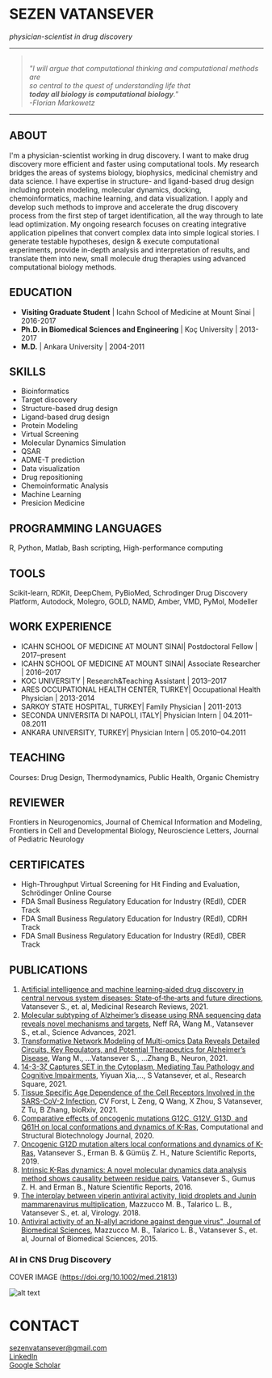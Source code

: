 
# SEZEN VATANSEVER

*physician-scientist in drug discovery*

---

>\
>*"I will argue that computational thinking and computational methods are \
>so central to the quest of understanding life that \
>**today all biology is computational biology**." \
>                        -Florian Markowetz*
>

---

## **ABOUT**

I'm a physician-scientist working in drug discovery. I want to make drug discovery more efficient and faster using computational tools. My research bridges the areas of systems biology, biophysics, medicinal chemistry and data science. I have expertise in structure- and ligand-based drug design including protein modeling, molecular dynamics, docking, chemoinformatics, machine learning, and data visualization. I apply and develop such methods to improve and accelerate the drug discovery process from the first step of target identification, all the way through to late lead optimization. My ongoing research focuses on creating integrative application pipelines that convert complex data into simple logical stories. I generate testable hypotheses, design & execute computational experiments, provide in-depth analysis and interpretation of results, and translate them into new, small molecule drug therapies using advanced computational biology methods.

## **EDUCATION**

- **Visiting Graduate Student** | Icahn School of Medicine at Mount Sinai | 2016-2017
- **Ph.D. in Biomedical Sciences and Engineering** | Koç University | 2013-2017
- **M.D.** | Ankara University | 2004-2011

## **SKILLS**

- Bioinformatics
- Target discovery
- Structure-based drug design
- Ligand-based drug design
- Protein Modeling
- Virtual Screening
- Molecular Dynamics Simulation
- QSAR
- ADME-T prediction
- Data visualization
- Drug repositioning
- Chemoinformatic Analysis
- Machine Learning
- Presicion Medicine



## **PROGRAMMING LANGUAGES**

R, Python, Matlab, Bash scripting, High-performance computing



## **TOOLS**

Scikit-learn, RDKit, DeepChem, PyBioMed, Schrodinger Drug Discovery Platform, Autodock, Molegro, GOLD, NAMD, Amber, VMD, PyMol, Modeller


## **WORK EXPERIENCE**

- ICAHN SCHOOL OF MEDICINE AT MOUNT SINAI| Postdoctoral Fellow | 2017–present
- ICAHN SCHOOL OF MEDICINE AT MOUNT SINAI| Associate Researcher | 2016–2017
- KOC UNIVERSITY | Research&Teaching Assistant | 2013–2017
- ARES OCCUPATIONAL HEALTH CENTER, TURKEY| Occupational Health Physician | 2013-2014
- SARKOY STATE HOSPITAL, TURKEY| Family Physician | 2011-2013
- SECONDA UNIVERSITA DI NAPOLI, ITALY| Physician Intern | 04.2011–08.2011
- ANKARA UNIVERSITY, TURKEY| Physician Intern | 05.2010–04.2011

## **TEACHING**

Courses: Drug Design, Thermodynamics, Public Health, Organic Chemistry

## **REVIEWER**

Frontiers in Neurogenomics, Journal of Chemical Information and Modeling, Frontiers in Cell and Developmental Biology, Neuroscience Letters, Journal of Pediatric Neurology

## **CERTIFICATES**

- High-Throughput Virtual Screening for Hit Finding and Evaluation, Schrödinger Online Course
- FDA Small Business Regulatory Education for Industry (REdI), CDER Track
- FDA Small Business Regulatory Education for Industry (REdI), CDRH Track
- FDA Small Business Regulatory Education for Industry (REdI), CBER Track

## **PUBLICATIONS**

1. [Artificial intelligence and machine learning‐aided drug discovery in central nervous system diseases: State‐of‐the‐arts and future directions](https://pubmed.ncbi.nlm.nih.gov/33295676/), Vatansever S., et. al, Medicinal Research Reviews, 2021.
2. [Molecular subtyping of Alzheimer’s disease using RNA sequencing data reveals novel mechanisms and targets](https://pubmed.ncbi.nlm.nih.gov/33523961/), Neff RA, Wang M., Vatansever S., et.al., Science Advances, 2021.
3. [Transformative Network Modeling of Multi-omics Data Reveals Detailed Circuits, Key Regulators, and Potential Therapeutics for Alzheimer’s Disease](https://pubmed.ncbi.nlm.nih.gov/33238137/), Wang M., ...Vatansever S., ...Zhang B., Neuron, 2021.
4. [14-3-3ζ Captures SET in the Cytoplasm, Mediating Tau Pathology and Cognitive Impairments](https://www.researchsquare.com/article/rs-744907/v1), Yiyuan Xia,..., S Vatansever, et al., Research Square, 2021.
5. [Tissue Specific Age Dependence of the Cell Receptors Involved in the SARS-CoV-2 Infection](https://www.biorxiv.org/content/10.1101/2021.07.13.452256v1), CV Forst, L Zeng, Q Wang, X Zhou, S Vatansever, Z Tu, B Zhang, bioRxiv, 2021.
6. [Comparative effects of oncogenic mutations G12C, G12V, G13D, and Q61H on local conformations and dynamics of K-Ras](https://pubmed.ncbi.nlm.nih.gov/32373288/), Computational and Structural Biotechnology Journal, 2020.
7. [Oncogenic G12D mutation alters local conformations and dynamics of K-Ras](https://pubmed.ncbi.nlm.nih.gov/31409810/), Vatansever S., Erman B. & Gümüş Z. H., Nature Scientific Reports, 2019.
8. [Intrinsic K-Ras dynamics: A novel molecular dynamics data analysis method shows causality between residue pairs](https://pubmed.ncbi.nlm.nih.gov/27845397/), Vatansever S., Gumus Z. H. and Erman B., Nature Scientific Reports, 2016.
9. [The interplay between viperin antiviral activity, lipid droplets and Junín mammarenavirus multiplication](https://pubmed.ncbi.nlm.nih.gov/29202415/), Mazzucco M. B., Talarico L. B., Vatansever S., et. al, Virology. 2018.
10. [Antiviral activity of an N-allyl acridone against dengue virus", Journal of Biomedical Sciences](https://pubmed.ncbi.nlm.nih.gov/25908170/), Mazzucco M. B., Talarico L. B., Vatansever S., et. al, Journal of Biomedical Sciences, 2015.


### **AI in CNS Drug Discovery**

COVER IMAGE (https://doi.org/10.1002/med.21813)

![alt text](https://onlinelibrary.wiley.com/cms/asset/9592f583-fdd3-4f51-8c05-72bd0e45834b/med21813-gra-0001-m.jpg)

# CONTACT

sezenvatansever@gmail.com \
[LinkedIn](https://www.linkedin.com/in/sezen-vatansever-md-phd-850a4898) \
[Google Scholar](https://scholar.google.com/citations?user=JtZ7kjMAAAAJ&hl=en)
